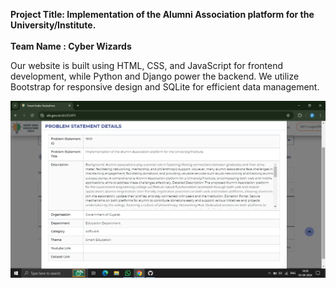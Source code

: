 <b>Project Title: </b><b>Implementation of the Alumni Association platform for the University/Institute.</b><br><br>
<b> Team Name : Cyber Wizards </b>

<p>
  Our website is built using HTML, CSS, and JavaScript for frontend development, while Python and Django power the backend. We utilize Bootstrap for responsive design and SQLite for efficient data management.
</p>

![Alt Text](https://github.com/Jitesh38/AlumHub/blob/main/Screenshot%20(418).png)
